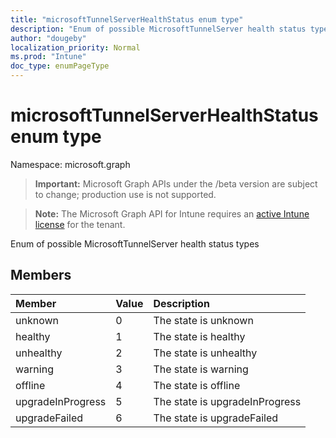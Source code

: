 ```yaml
---
title: "microsoftTunnelServerHealthStatus enum type"
description: "Enum of possible MicrosoftTunnelServer health status types"
author: "dougeby"
localization_priority: Normal
ms.prod: "Intune"
doc_type: enumPageType
---
```


# microsoftTunnelServerHealthStatus enum type

Namespace: microsoft.graph

> **Important:** Microsoft Graph APIs under the /beta version are subject to change; production use is not supported.

> **Note:** The Microsoft Graph API for Intune requires an [active Intune license](https://go.microsoft.com/fwlink/?linkid=839381) for the tenant.

Enum of possible MicrosoftTunnelServer health status types

## Members
|Member|Value|Description|
|:---|:---|:---|
|unknown|0|The state is unknown|
|healthy|1|The state is healthy|
|unhealthy|2|The state is unhealthy|
|warning|3|The state is warning|
|offline|4|The state is offline|
|upgradeInProgress|5|The state is upgradeInProgress|
|upgradeFailed|6|The state is upgradeFailed|



